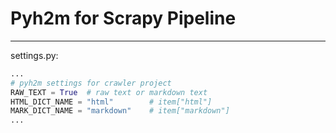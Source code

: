 # Pyh2m for Scrapy Pipeline

------------
settings.py:

```python
...
# pyh2m settings for crawler project
RAW_TEXT = True  # raw text or markdown text
HTML_DICT_NAME = "html"        # item["html"]
MARK_DICT_NAME = "markdown"    # item["markdown"]
...
```